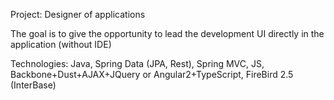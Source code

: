 Project: Designer of applications

The goal is to give the opportunity to lead the development UI directly 
   in the application (without IDE)

Technologies: Java, Spring Data (JPA, Rest), Spring MVC, JS, 
Backbone+Dust+AJAX+JQuery or Angular2+TypeScript, FireBird 2.5 (InterBase)
